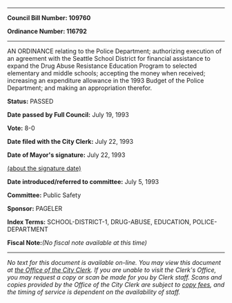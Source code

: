 

********

**Council Bill Number: 109760**
   
**Ordinance Number: 116792**
********

 AN ORDINANCE relating to the Police Department; authorizing execution of an agreement with the Seattle School District for financial assistance to expand the Drug Abuse Resistance Education Program to selected elementary and middle schools; accepting the money when received; increasing an expenditure allowance in the 1993 Budget of the Police Department; and making an appropriation therefor.

**Status:** PASSED
   
**Date passed by Full Council:** July 19, 1993
   
**Vote:** 8-0
   
**Date filed with the City Clerk:** July 22, 1993
   
**Date of Mayor's signature:** July 22, 1993
   
[(about the signature date)](/~public/approvaldate.htm)
   
   
   
**Date introduced/referred to committee:** July 5, 1993
   
**Committee:** Public Safety
   
**Sponsor:** PAGELER
   
   
**Index Terms:** SCHOOL-DISTRICT-1, DRUG-ABUSE, EDUCATION, POLICE-DEPARTMENT

**Fiscal Note:**_(No fiscal note available at this time)_
********

_No text for this document is available on-line. You may view this document at [the Office of the City Clerk](http://www.seattle.gov/leg/clerk/contactUs.htm). If you are unable to visit the Clerk's Office, you may request a copy or scan be made for you by Clerk staff. Scans and copies provided by the Office of the City Clerk are subject to [copy fees](http://clerk.seattle.gov/~public/clerkfees.htm), and the timing of service is dependent on the availability of staff._

